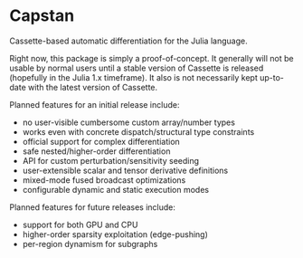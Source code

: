 # Capstan

Cassette-based automatic differentiation for the Julia language.

Right now, this package is simply a proof-of-concept. It generally will not be usable by normal users until a stable version of Cassette is released (hopefully in the Julia 1.x timeframe). It also is not necessarily kept up-to-date with the latest version of Cassette.

Planned features for an initial release include:

- no user-visible cumbersome custom array/number types
- works even with concrete dispatch/structural type constraints
- official support for complex differentiation
- safe nested/higher-order differentiation
- API for custom perturbation/sensitivity seeding
- user-extensible scalar and tensor derivative definitions
- mixed-mode fused broadcast optimizations
- configurable dynamic and static execution modes

Planned features for future releases include:

- support for both GPU and CPU
- higher-order sparsity exploitation (edge-pushing)
- per-region dynamism for subgraphs
